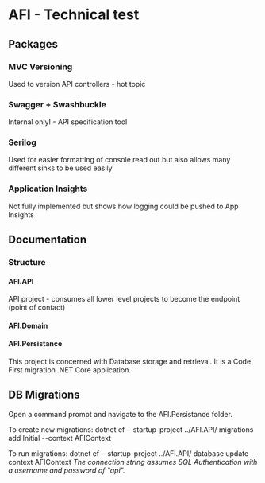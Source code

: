 # AFI - Technical test

## Packages
### MVC Versioning
Used to version API controllers - hot topic
### Swagger + Swashbuckle
Internal only! - API specification tool
### Serilog
Used for easier formatting of console read out but also allows many different sinks to be used easily
### Application Insights
Not fully implemented but shows how logging could be pushed to App Insights

## Documentation


### Structure
#### AFI.API
API project - consumes all lower level projects to become the endpoint (point of contact)
#### AFI.Domain
#### AFI.Persistance
This project is concerned with Database storage and retrieval. It is a Code First migration .NET Core application.

## DB Migrations
Open a command prompt and navigate to the AFI.Persistance folder.

To create new migrations:
dotnet ef --startup-project ../AFI.API/ migrations add Initial --context AFIContext

To run migrations:
dotnet ef --startup-project ../AFI.API/ database update --context AFIContext
*The connection string assumes SQL Authentication with a username and password of "api".*

